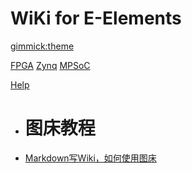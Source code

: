 <!--
  -- Name of your wiki
  -- Do NOT remove the leading `#` character.
  -->

# WiKi for E-Elements


<!--
  -- Default theme
  -- (Read: http://dynalon.github.io/mdwiki/#!customizing.md#Theme_chooser)
  -->

[gimmick:theme](united)


<!--
  -- Navigation
  -- (Read: http://dynalon.github.io/mdwiki/#!quickstart.md#Adding_a_navigation)
  -->

[FPGA](fpga/main.md)
[Zynq](zynq/main.md)
[MPSoC](mpsoc/main.md)

[Help](help/picbed.md)

  * # 图床教程
  * [Markdown写Wiki，如何使用图床](help/picbed.md)

<!-- A more complex navigation example: ----------------------------------------

[Menu Item 1]()

  * # SubMenu Heading 1
  * [SubMenu Item 1](pages/subitem1.md)
  * [SubMenu Item 2](pages/subitem2.md)
  - - - -
  * # SubMenu Heading 2
  * [SubMenu Item 3](pages/subitem3.md)
  - - - -
  * # SubMenu Heading 3
  * [SubMenu Item 3](pages/subitem3.md)

[Menu Item 2](pages/item2.md)

[Menu Item 3](pages/item3.md)

---------------------------------------------------------------------------- -->

<!--
  -- Change the Language
  -- Could be useful when there's more than one language wiki.
  -->

<!--
[Change the Language]()

  * [English (United States)](/en_US/)
  * [English (United Kingdom)](/en_GB/)
  * [Italian](/it/)
-->

<!--
  -- Let the user choose a theme
  -- (Read: http://dynalon.github.io/mdwiki/#!quickstart.md#Adding_a_navigation)
  -->

<!-- 
[gimmick:themechooser](Choose theme)
 -->
